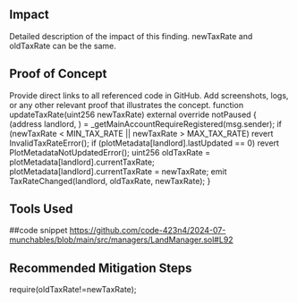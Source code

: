 ## Impact
Detailed description of the impact of this finding.
newTaxRate and oldTaxRate can be the same.
## Proof of Concept
Provide direct links to all referenced code in GitHub. Add screenshots, logs, or any other relevant proof that illustrates the concept.
 function updateTaxRate(uint256 newTaxRate) external override notPaused {
        (address landlord, ) = _getMainAccountRequireRegistered(msg.sender);
        if (newTaxRate < MIN_TAX_RATE || newTaxRate > MAX_TAX_RATE)
            revert InvalidTaxRateError();
        if (plotMetadata[landlord].lastUpdated == 0)
            revert PlotMetadataNotUpdatedError();
        uint256 oldTaxRate = plotMetadata[landlord].currentTaxRate;
        plotMetadata[landlord].currentTaxRate = newTaxRate;
        emit TaxRateChanged(landlord, oldTaxRate, newTaxRate);
    }


## Tools Used

##code snippet
https://github.com/code-423n4/2024-07-munchables/blob/main/src/managers/LandManager.sol#L92

## Recommended Mitigation Steps

require(oldTaxRate!=newTaxRate);
